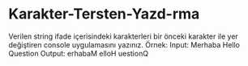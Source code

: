 # Karakter-Tersten-Yazd-rma
Verilen string ifade içerisindeki karakterleri bir önceki karakter ile yer değiştiren console uygulamasını yazınız.  Örnek: Input: Merhaba Hello Question  Output: erhabaM elloH uestionQ
